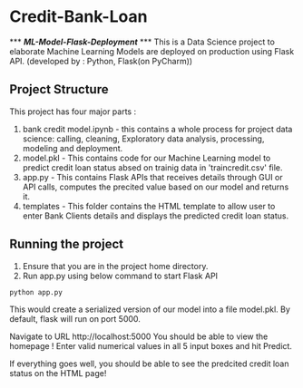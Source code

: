 # Credit-Bank-Loan

*** ***ML-Model-Flask-Deployment*** ***
This is a Data Science project to elaborate Machine Learning Models are deployed on production using Flask API.
(developed by : Python, Flask(on PyCharm))

## Project Structure
This project has four major parts :

1. bank credit model.ipynb - this contains a whole process for project data science: calling, cleaning, Exploratory data analysis, processing, modeling and deployment.
2. model.pkl - This contains code for our Machine Learning model to predict credit loan status absed on trainig data in 'traincredit.csv' file.
3. app.py - This contains Flask APIs that receives details through GUI or API calls, computes the precited value based on our model and returns it.
4. templates - This folder contains the HTML template to allow user to enter Bank Clients details and displays the predicted credit loan status. 

## Running the project

1. Ensure that you are in the project home directory. 
2. Run app.py using below command to start Flask API
```
python app.py
```
This would create a serialized version of our model into a file model.pkl.
By default, flask will run on port 5000.

Navigate to URL http://localhost:5000
You should be able to view the homepage !
Enter valid numerical values in all 5 input boxes and hit Predict.

If everything goes well, you should be able to see the predcited credit loan status on the HTML page!
